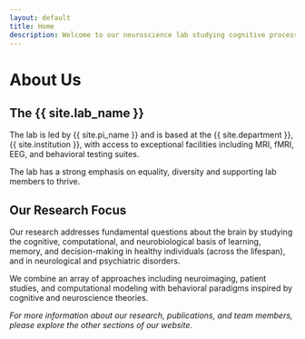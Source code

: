 ```yaml
---
layout: default
title: Home
description: Welcome to our neuroscience lab studying cognitive processes and brain function
---
```


# About Us

## The {{ site.lab_name }}

The lab is led by {{ site.pi_name }} and is based at the {{ site.department }}, {{ site.institution }}, with access to exceptional facilities including MRI, fMRI, EEG, and behavioral testing suites.

The lab has a strong emphasis on equality, diversity and supporting lab members to thrive.

<div class="research-focus">
  <h2>Our Research Focus</h2>
  <p>Our research addresses fundamental questions about the brain by studying the cognitive, computational, and neurobiological basis of learning, memory, and decision-making in healthy individuals (across the lifespan), and in neurological and psychiatric disorders.</p>
  
  <p>We combine an array of approaches including neuroimaging, patient studies, and computational modeling with behavioral paradigms inspired by cognitive and neuroscience theories.</p>
</div>



*For more information about our research, publications, and team members, please explore the other sections of our website.*
